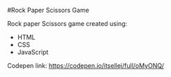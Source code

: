 #Rock Paper Scissors Game

Rock paper Scissors game created using:
- HTML
- CSS
- JavaScript

Codepen link:
https://codepen.io/itsellej/full/oMyONQ/
